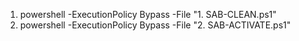 1. powershell -ExecutionPolicy Bypass -File "1. SAB-CLEAN.ps1"
2. powershell -ExecutionPolicy Bypass -File "2. SAB-ACTIVATE.ps1"
